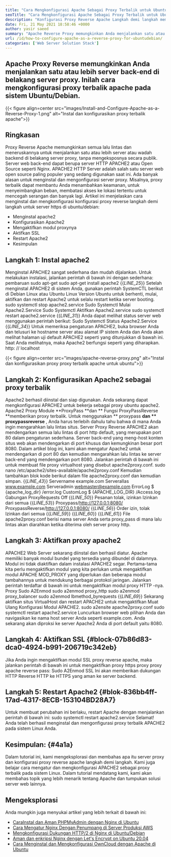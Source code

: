 ```yaml
---
title: "Cara Mengkonfigurasi Apache Sebagai Proxy Terbalik untuk Ubuntu/Debian" 
seoTitle: "Cara Mengkonfigurasi Apache Sebagai Proxy Terbalik untuk Ubuntu/Debian" 
description: "Konfigurasi Proxy Reverse Apache Langkah demi langkah memungkinkan Anda menjalankan satu atau lebih server ujung belakang di belakang server proxy dengan mod_proxy di Ubuntu/Debian Linux." 
date: Fri, 21 May 2021 18:58:46 +0000
author: yasir saeed
summary: "Apache Reverse Proxy memungkinkan Anda menjalankan satu atau lebih server back-end di belakang server proxy. Inilah cara mengkonfigurasi proxy terbalik apache pada sistem Ubuntu/Debian." 
url: /id/how-to-configure-apache-as-a-reverse-proxy-for-ubuntudebian/
categories: ['Web Server Solution Stack']
---
```


## Apache Proxy Reverse memungkinkan Anda menjalankan satu atau lebih server back-end di belakang server proxy. Inilah cara mengkonfigurasi proxy terbalik apache pada sistem Ubuntu/Debian.

{{< figure align=center src="images/Install-and-Configure-Apache-as-a-Reverse-Proxy-1.png" alt="Instal dan konfigurasikan proxy terbalik apache">}}


## **Ringkasan**
Proxy Reverse Apache memungkinkan semua lalu lintas dan meneruskannya untuk menjalankan satu atau lebih server atau wadah backend di belakang server proxy, tanpa mengeksposnya secara publik. Server web back-end dapat berupa server HTTP APACHE2 atau Open Source seperti Nginx. APACHE2 HTTP Server adalah salah satu server web open source paling populer yang sedang digunakan saat ini.
Ada banyak alasan untuk menginstal dan mengonfigurasi server proxy. Misalnya, proxy terbalik dapat membantu Anda menambahkan keamanan, untuk menyeimbangkan beban, membatasi akses ke lokasi tertentu untuk mencegah serangan dan banyak lagi. Artikel ini menjelaskan cara menginstal dan mengkonfigurasi konfigurasi proxy reverse langkah demi langkah untuk server https di ubuntu/debian:
  * Menginstal apache2
  * Konfigurasikan Apache2
  * Mengaktifkan modul proxynya
  * Aktifkan SSL
  * Restart Apache2
  * Kesimpulan

## Langkah 1: Instal apache2
Menginstal APACHE2 sangat sederhana dan mudah dijalankan. Untuk melakukan instalasi, jalankan perintah di bawah ini dengan sederhana:
pembaruan sudo apt-get
sudo apt-get install apache2
{{_LINE_25_}}
Setelah menginstal APACHE2 di sistem Anda, gunakan perintah SystemCTL berikut di Debian Linux atau Ubuntu Linux Version Ubuntu untuk berhenti, mulai, aktifkan dan restart Apache2 untuk selalu restart ketika server booting.
sudo systemctl stop apache2.service
Sudo Systemctl Mulai Apache2.Service
Sudo Systemctl Aktifkan Apache2.service
sudo systemctl restart apache2.service
{{_LINE_31_}}
Anda dapat melihat status server web menggunakan perintah berikut:
Sudo Systemctl Status Apache2.Service
{{_LINE_34_}}
Untuk memeriksa pengaturan APACHE2, buka browser Anda dan telusuri ke hostname server atau alamat IP sistem Anda dan Anda akan melihat halaman uji default APACHE2 seperti yang ditunjukkan di bawah ini. Saat Anda melihatnya, maka Apache2 berfungsi seperti yang diharapkan. http: // localhost

{{< figure align=center src="images/apache-reverse-proxy.png" alt="Instal dan konfigurasikan proxy proxy terbalik apache untuk ubuntu">}}


## Langkah 2: Konfigurasikan Apache2 sebagai proxy terbalik
Apache2 berhasil diinstal dan siap digunakan. Anda sekarang dapat mengkonfigurasi APACHE2 untuk bekerja sebagai proxy ubuntu apache2. Apache2 Proxy Module **ProxyPass  **dan **  Fungsi ProxyPassReverse  **memberikan proxy terbalik. Untuk menggunakan **  proxypass  **dan **  proxypassreverse** , Anda harus terlebih dahulu tahu bahwa di mana Anda ingin mengarahkan lalu lintas situs.
Server Proxy Reverse APACHE2 akan mendengarkan semua lalu lintas di port http default, yang merupakan port 80 dalam pengaturan sederhana. Server back-end yang meng-host konten situs web akan mendengarkan di port khusus dan kemungkinan besar port 8080.
Dalam artikel blog ini, kami akan mengatur Apache2 untuk mendengarkan di port 80 dan kemudian mengarahkan lalu lintas ke server back-end yang mendengarkan port 8080. Jalankan perintah di bawah ini untuk membuat file proxy virtualhost yang disebut apache2proxy.conf.
sudo nano /etc/apache2/sites-available/apache2proxy.conf
Kemudian tambahkan blok kode berikut dalam file apache2proxy.conf dan kemudian simpan.
{{_LINE_43_}}
        Servername example.com
        ServeralIas www.example.com
        Serveradmin webmaster@example.com
        ErrorLog $ {apache_log_dir} /error.log
        CustomLog $ {APACHE_LOG_DIR} /Access.log Gabungan
        ProxyRequests Off
{{_LINE_50_}}
          Pesanan tolak, izinkan
          Izinkan dari semua
{{_LINE_53_}}
        Proxypass/http://127.0.0.1:8080/
        ProxypassReverse/http://127.0.0.1:8080/
{{_LINE_56_}}
          Order izin, tolak
          Izinkan dari semua
{{_LINE_59_}}
{{_LINE_60_}}
{{_LINE_61_}}
File apache2proxy.conf berisi nama server Anda serta proxy_pass di mana lalu lintas akan diarahkan ketika diterima oleh server proxy http.

## Langkah 3: Aktifkan proxy apache2
APACHE2 Web Server sekarang diinstal dan berhasil diatur. Apache memiliki banyak modul bundel yang tersedia yang dibundel di dalamnya. Modul ini tidak diaktifkan dalam instalasi APACHE2 segar. Pertama-tama kita perlu mengaktifkan modul yang kita perlukan untuk mengaktifkan modul APACHE MOD_PROXY yang diperlukan dan beberapa modul tambahannya untuk mendukung berbagai protokol jaringan. Jalankan perintah terdaftar di bawah ini untuk mengaktifkan modul proxy HTTP -nya.
Proxy Sudo A2Enmod
sudo a2enmod proxy_http
sudo a2enmod proxy_balancer
sudo a2enmod lbmethod_byrequests
{{_LINE_69_}}
Sekarang aktifkan situs VirtualHost dan restart APACHE2 untuk mengaktifkan Muat Ulang Konfigurasi Modul APACHE2.
sudo a2ensite apache2proxy.conf
sudo systemctl restart apache2.service
Luncurkan browser web pilihan Anda dan navigasikan ke nama host server Anda seperti example.com. Anda sekarang akan diproksi ke server Apache2 Anda di port default yaitu 8080.

## Langkah 4: Aktifkan SSL   {#block-07b86d83-dca0-4924-b991-206719c342eb}
Jika Anda ingin mengaktifkan modul SSL proxy reverse apache, maka jalankan perintah di bawah ini untuk mengaktifkan proxy https proxy proxy apache reverse pass:
Sudo A2Enmod SSL
Ini akan memberikan dukungan HTTP Reverse HTTP ke HTTPS yang aman ke server backend.

## Langkah 5: Restart Apache2   {#blok-836bb4ff-17ad-4317-8ECB-153104BD28A7}
Untuk membuat perubahan ini berlaku, restart Apache dengan menjalankan perintah di bawah ini:
sudo systemctl restart apache2.service
Selamat! Anda telah berhasil menginstal dan mengonfigurasi proxy terbalik APACHE2 pada sistem Linux Anda.

## **Kesimpulan:**    {#4a1a}
Dalam tutorial ini, kami mengeksplorasi dan membahas apa itu server proxy dan konfigurasi proxy reverse apache langkah demi langkah. Kami juga belajar cara mengatur dan mengkonfigurasi APACHE2 sebagai proxy terbalik pada sistem Linux. Dalam tutorial mendatang kami, kami akan membahas topik yang lebih menarik tentang Apache dan tumpukan solusi server web lainnya.

## Mengeksplorasi
Anda mungkin juga menyukai artikel yang lebih terkait di bawah ini:
  * [Cara][1][Instal dan Aman PHPMyAdmin dengan Nginx di Ubuntu][2]
  * [Cara Mengatur Nginx Dengan Penumpang di Server Produksi AWS][3]
  * [Mengkonfigurasi Dukungan HTTP/2 di Nginx di Ubuntu/Debian][4]
  * [Aman dan enkripsi Nginx dengan Let's Encrypt on Ubuntu 20.04][5]
  * [Cara Menginstal dan Mengkonfigurasi OwnCloud dengan Apache di Ubuntu][6]

  
[1]: https://blog.containerize.com/web-server-solution-stack/id/how-to-configure-apache-as-a-reverse-proxy-for-ubuntudebian/
[2]: https://blog.containerize.com/web-server-solution-stack/how-to-install-and-secure-phpmyadmin-with-nginx-on-ubuntu/
[3]: https://blog.containerize.com/web-server-solution-stack/how-to-setup-nginx-with-passenger-on-aws-production-server/
[4]: https://blog.containerize.com/web-server-solution-stack/how-to-configure-http2-support-in-nginx-on-ubuntudebian/
[5]: https://blog.containerize.com/web-server-solution-stack/how-to-secure-nginx-with-letsencrypt-on-ubuntu-20-04/
[6]: https://blog.containerize.com/backup-and-sync-software/how-to-install-and-configure-owncloud-with-apache-on-ubuntu/
